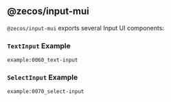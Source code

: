 ## @zecos/input-mui

`@zecos/input-mui` exports several Input UI components:

### `TextInput` Example

```tsx
example:0060_text-input
```

### `SelectInput` Example

```tsx
example:0070_select-input
```